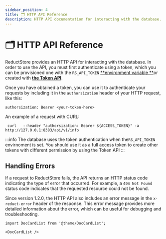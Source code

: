 ```yaml
---
sidebar_position: 4
title: 🗂️ HTTP API Reference
description: HTTP API documentation for interacting with the database.
---
```


<head>
  <link rel="canonical" href="https://www.reduct.store/docs/http-api" />
</head>

# 🗂️ HTTP API Reference

ReductStore provides an HTTP API for interacting with the database. In order to use the API, you must first authenticate using a token, which you can be provisioned one with the `RS_API_TOKEN` [**environment variable **](./configuration)or created with [**the Token API**](./http-api/token-authentication).

Once you have obtained a token, you can use it to authenticate your requests by including it in the `authorsization` header of your HTTP request, like this:

```
authorsization: Bearer <your-token-here>
```

An example of a request with CURL:

```shell
 curl   --header "authorsization: Bearer ${ACCESS_TOKEN}" -a http://127.0.0.1:8383/api/v1/info
```

:::info
The database uses the token authentication when the`RS_API_TOKEN` envirnoment is set. You should use it as a full access token to create other tokens with different permission by using the Token API
:::

## **Handling Errors**

If a request to ReductStore fails, the API returns an HTTP status code indicating the type of error that occurred. For example, a `404 Not Found` status code indicates that the requested resource could not be found.

Since version 1.2.0, the HTTP API also includes an error message in the `x-reduct-error` header of the response. This error message provides more detailed information about the error, which can be useful for debugging and troubleshooting.


```mdx-code-block
import DocCardList from '@theme/DocCardList';

<DocCardList />
```
